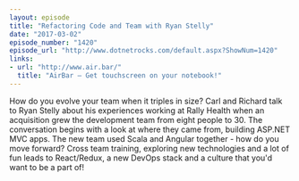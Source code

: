 ```yaml
---
layout: episode
title: "Refactoring Code and Team with Ryan Stelly"
date: "2017-03-02"
episode_number: "1420"
episode_url: "http://www.dotnetrocks.com/default.aspx?ShowNum=1420"
links:
- url: "http://www.air.bar/"
  title: "AirBar – Get touchscreen on your notebook!"
---
```


How do you evolve your team when it triples in size? Carl and Richard talk to Ryan Stelly about his experiences working at Rally Health when an acquisition grew the development team from eight people to 30. The conversation begins with a look at where they came from, building ASP.NET MVC apps. The new team used Scala and Angular together - how do you move forward? Cross team training, exploring new technologies and a lot of fun leads to React/Redux, a new DevOps stack and a culture that you'd want to be a part of!
